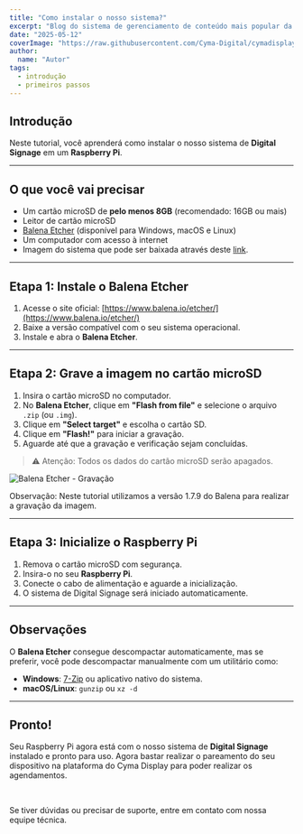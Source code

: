 ```yaml
---
title: "Como instalar o nosso sistema?"
excerpt: "Blog do sistema de gerenciamento de conteúdo mais popular da internet!"
date: "2025-05-12"
coverImage: "https://raw.githubusercontent.com/Cyma-Digital/cymadisplay-blog/refs/heads/main/como-instalar/cover.png"
author:
  name: "Autor"
tags:
  - introdução
  - primeiros passos
---
```


## Introdução

Neste tutorial, você aprenderá como instalar o nosso sistema de **Digital Signage** em um **Raspberry Pi**.

---

## O que você vai precisar

- Um cartão microSD de **pelo menos 8GB** (recomendado: 16GB ou mais)
- Leitor de cartão microSD
- [Balena Etcher](https://www.balena.io/etcher/) (disponível para Windows, macOS e Linux)
- Um computador com acesso à internet
- Imagem do sistema que pode ser baixada através deste [link](https://example.com/download/sistema-digital-signage.img.gz).

---

## Etapa 1: Instale o Balena Etcher

1. Acesse o site oficial: [https://www.balena.io/etcher/](https://www.balena.io/etcher/)
2. Baixe a versão compatível com o seu sistema operacional.
3. Instale e abra o **Balena Etcher**.

---

## Etapa 2: Grave a imagem no cartão microSD

1. Insira o cartão microSD no computador.
2. No **Balena Etcher**, clique em **"Flash from file"** e selecione o arquivo `.zip` (ou `.img`).
3. Clique em **"Select target"** e escolha o cartão SD.
4. Clique em **"Flash!"** para iniciar a gravação.
5. Aguarde até que a gravação e verificação sejam concluídas.

> ⚠️ Atenção: Todos os dados do cartão microSD serão apagados.

![Balena Etcher - Gravação]("https://github.com/Cyma-Digital/cymadisplay-blog/como-instalar/balena-etcher.png")

Observação: Neste tutorial utilizamos a versão 1.7.9 do Balena para realizar a gravação da imagem.

---

## Etapa 3: Inicialize o Raspberry Pi

1. Remova o cartão microSD com segurança.
2. Insira-o no seu **Raspberry Pi**.
3. Conecte o cabo de alimentação e aguarde a inicialização.
4. O sistema de Digital Signage será iniciado automaticamente.

---

## Observações

O **Balena Etcher** consegue descompactar automaticamente, mas se preferir, você pode descompactar manualmente com um utilitário como:

- **Windows**: [7-Zip](https://www.7-zip.org/) ou aplicativo nativo do sistema.
- **macOS/Linux**: `gunzip` ou `xz -d`

---

## Pronto!

Seu Raspberry Pi agora está com o nosso sistema de **Digital Signage** instalado e pronto para uso. Agora bastar realizar o pareamento do seu dispositivo na plataforma do Cyma Display para poder realizar os agendamentos.

&nbsp;

Se tiver dúvidas ou precisar de suporte, entre em contato com nossa equipe técnica.
